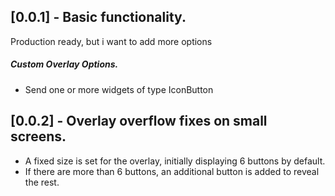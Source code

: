## [0.0.1] - Basic functionality.

Production ready, but i want to add more options

##### Custom Overlay Options.
- Send one or more widgets of type IconButton

## [0.0.2] - Overlay overflow fixes on small screens.
- A fixed size is set for the overlay, initially displaying 6 buttons by default.
- If there are more than 6 buttons, an additional button is added to reveal the rest.


